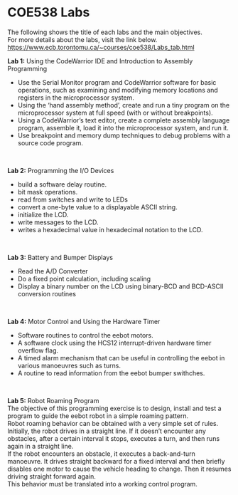 # COE538 Labs
The following shows the title of each labs and the main objectives. \
For more details about the labs, visit the link below. \
https://www.ecb.torontomu.ca/~courses/coe538/Labs_tab.html

**Lab 1:** Using the CodeWarrior IDE and Introduction to Assembly Programming
  *  Use the Serial Monitor program and CodeWarrior software for basic operations, such as examining and modifying memory locations and registers in the microprocessor system.
  * Using the ‘hand assembly method’, create and run a tiny program on the microprocessor system at full speed (with or without breakpoints).
  * Using a CodeWarrior’s text editor, create a complete assembly language program, assemble it, load it into
the microprocessor system, and run it.
  * Use breakpoint and memory dump techniques to debug problems with a source code program.
 
<br />

**Lab 2:** Programming the I/O Devices
 * build a software delay routine.
 * bit mask operations.
 * read from switches and write to LEDs
 * convert a one-byte value to a displayable ASCII string.
 * initialize the LCD.
 * write messages to the LCD.
 * writes a hexadecimal value in hexadecimal notation to the LCD.

<br />

**Lab 3:** Battery and Bumper Displays
 * Read the A/D Converter
 * Do a fixed point calculation, including scaling
 * Display a binary number on the LCD using binary-BCD and BCD-ASCII conversion routines

<br />

**Lab 4:** Motor Control and Using the Hardware Timer
 * Software routines to control the eebot motors.
 * A software clock using the HCS12 interrupt-driven hardware timer overflow flag.
 * A timed alarm mechanism that can be useful in controlling the eebot in various manoeuvres such as turns.
 * A routine to read information from the eebot bumper swithches.

<br />

**Lab 5:** Robot Roaming Program \
    The objective of this programming exercise is to design, install and test a program to guide the eebot robot in a
simple roaming pattern. \
Robot roaming behavior can be obtained with a very simple set of rules. Initially, the robot drives in a straight
line. If it doesn’t encounter any obstacles, after a certain interval it stops, executes a turn, and then runs again in
a straight line. \
If the robot encounters an obstacle, it executes a back-and-turn manoeuvre. It drives straight backward for a
fixed interval and then briefly disables one motor to cause the vehicle heading to change. Then it resumes driving
straight forward again. \
This behavior must be translated into a working control program.
